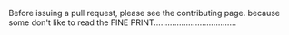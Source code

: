 Before issuing a pull request, please see the contributing page. because some don't like to read the FINE PRINT....................................
